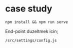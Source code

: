# case study

``npm install && npm run serve``

End-point duzeltmek icin;

``/src/settings/config.js``
